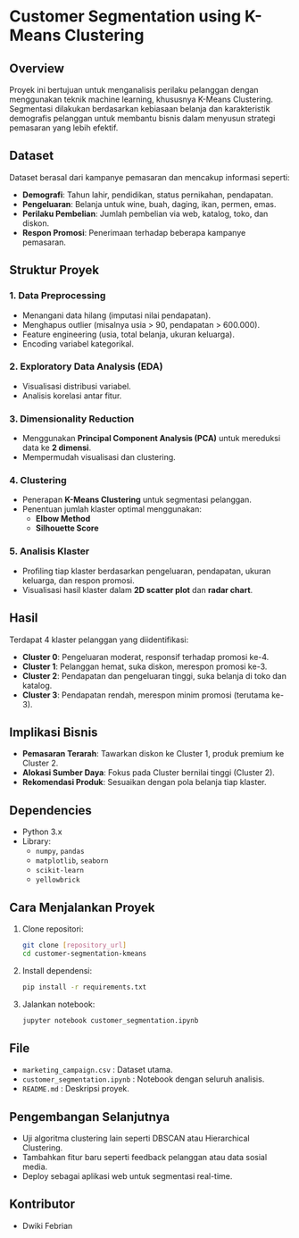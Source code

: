 # Customer Segmentation using K-Means Clustering

## Overview
Proyek ini bertujuan untuk menganalisis perilaku pelanggan dengan menggunakan teknik machine learning, khususnya K-Means Clustering. Segmentasi dilakukan berdasarkan kebiasaan belanja dan karakteristik demografis pelanggan untuk membantu bisnis dalam menyusun strategi pemasaran yang lebih efektif.

## Dataset
Dataset berasal dari kampanye pemasaran dan mencakup informasi seperti:

- **Demografi**: Tahun lahir, pendidikan, status pernikahan, pendapatan.
- **Pengeluaran**: Belanja untuk wine, buah, daging, ikan, permen, emas.
- **Perilaku Pembelian**: Jumlah pembelian via web, katalog, toko, dan diskon.
- **Respon Promosi**: Penerimaan terhadap beberapa kampanye pemasaran.

## Struktur Proyek

### 1. Data Preprocessing
- Menangani data hilang (imputasi nilai pendapatan).
- Menghapus outlier (misalnya usia > 90, pendapatan > 600.000).
- Feature engineering (usia, total belanja, ukuran keluarga).
- Encoding variabel kategorikal.

### 2. Exploratory Data Analysis (EDA)
- Visualisasi distribusi variabel.
- Analisis korelasi antar fitur.

### 3. Dimensionality Reduction
- Menggunakan **Principal Component Analysis (PCA)** untuk mereduksi data ke **2 dimensi**.
- Mempermudah visualisasi dan clustering.

### 4. Clustering
- Penerapan **K-Means Clustering** untuk segmentasi pelanggan.
- Penentuan jumlah klaster optimal menggunakan:
  - **Elbow Method**
  - **Silhouette Score**

### 5. Analisis Klaster
- Profiling tiap klaster berdasarkan pengeluaran, pendapatan, ukuran keluarga, dan respon promosi.
- Visualisasi hasil klaster dalam **2D scatter plot** dan **radar chart**.

## Hasil
Terdapat 4 klaster pelanggan yang diidentifikasi:
- **Cluster 0**: Pengeluaran moderat, responsif terhadap promosi ke-4.
- **Cluster 1**: Pelanggan hemat, suka diskon, merespon promosi ke-3.
- **Cluster 2**: Pendapatan dan pengeluaran tinggi, suka belanja di toko dan katalog.
- **Cluster 3**: Pendapatan rendah, merespon minim promosi (terutama ke-3).

## Implikasi Bisnis
- **Pemasaran Terarah**: Tawarkan diskon ke Cluster 1, produk premium ke Cluster 2.
- **Alokasi Sumber Daya**: Fokus pada Cluster bernilai tinggi (Cluster 2).
- **Rekomendasi Produk**: Sesuaikan dengan pola belanja tiap klaster.

## Dependencies
- Python 3.x
- Library:
  - `numpy`, `pandas`
  - `matplotlib`, `seaborn`
  - `scikit-learn`
  - `yellowbrick`

## Cara Menjalankan Proyek
1. Clone repositori:
    ```bash
    git clone [repository_url]
    cd customer-segmentation-kmeans
    ```

2. Install dependensi:
    ```bash
    pip install -r requirements.txt
    ```

3. Jalankan notebook:
    ```bash
    jupyter notebook customer_segmentation.ipynb
    ```

## File
- `marketing_campaign.csv` : Dataset utama.
- `customer_segmentation.ipynb` : Notebook dengan seluruh analisis.
- `README.md` : Deskripsi proyek.

## Pengembangan Selanjutnya
- Uji algoritma clustering lain seperti DBSCAN atau Hierarchical Clustering.
- Tambahkan fitur baru seperti feedback pelanggan atau data sosial media.
- Deploy sebagai aplikasi web untuk segmentasi real-time.

## Kontributor
- Dwiki Febrian
